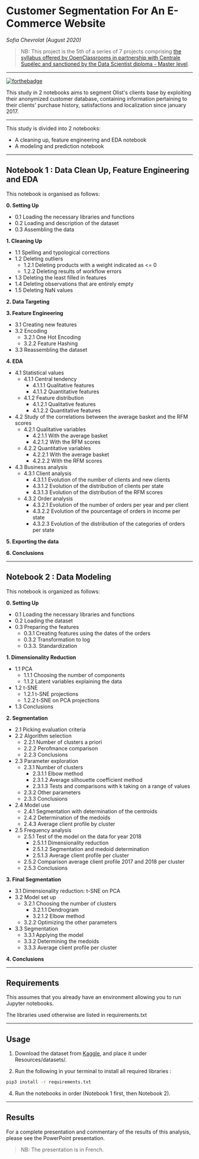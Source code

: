 # **Customer Segmentation For An E-Commerce Website**
*Sofia Chevrolat (August 2020)*

> NB: This project is the 5th of a series of 7 projects comprising [the syllabus offered by OpenClassrooms in partnership with Centrale Supélec and sanctioned by the Data Scientist diploma - Master level](https://openclassrooms.com/fr/paths/164-data-scientist).
___

[![forthebadge](https://forthebadge.com/images/badges/made-with-python.svg)](https://www.madimedia.pro)

This study in 2 notebooks aims to segment Olist's clients base by exploiting their anonymized customer database, containing information pertaining to their clients' purchase history, satisfactions and localization since january 2017.
___

This study is divided into 2 notebooks: 
- A cleaning up, feature engineering and EDA notebook
- A modeling and prediction notebook
___
## Notebook 1 : Data Clean Up, Feature Engineering and EDA

This notebook is organised as follows:

**0. Setting Up**
- 0.1 Loading the necessary libraries and functions
- 0.2 Loading and description of the dataset
- 0.3 Assembling the data
    
**1. Cleaning Up**
- 1.1 Spelling and typological corrections
- 1.2 Deleting outliers
    * 1.2.1 Deleting products with a weight indicated as <= 0
    * 1.2.2 Deleting results of workflow errors
- 1.3 Deleting the least filled in features
- 1.4 Deleting observations that are entirely empty
- 1.5 Deleting NaN values

**2. Data Targeting**

**3. Feature Engineering**
- 3.1 Creating new features
- 3.2 Encoding
    * 3.2.1 One Hot Encoding
    * 3.2.2 Feature Hashing
- 3.3 Reassembling the dataset

**4. EDA**
- 4.1 Statistical values
    * 4.1.1 Central tendency
        * 4.1.1.1 Qualitative features
        * 4.1.1.2 Quantitative features
    * 4.1.2 Feature distribution
        * 4.1.2.1 Qualitative features
        * 4.1.2.2 Quantitative features
- 4.2 Study of the correlations between the average basket and the RFM scores
    * 4.2.1 Qualitative variables
        * 4.2.1.1 With the average basket
        * 4.2.1.2 With the RFM scores
    * 4.2.2 Quantitative variables
        * 4.2.2.1 With the average basket
        * 4.2.2.2 With the RFM scores
- 4.3 Business analysis
    * 4.3.1 Client analysis
        * 4.3.1.1 Evolution of the number of clients and new clients
        * 4.3.1.2 Evolution of the distribution of clients per state
        * 4.3.1.3 Evolution of the distribution of the RFM scores
    * 4.3.2 Order analysis
        * 4.3.2.1 Evolution of the number of orders per year and per client
        * 4.3.2.2 Evolution of the pourcentage of orders in income per state
        * 4.3.2.3 Evolution of the distribution of the categories of orders per state

**5. Exporting the data**

**6. Conclusions**

___
## Notebook 2 : Data Modeling

This notebook is organized as follows:

**0. Setting Up**
- 0.1 Loading the necessary libraries and functions
- 0.2 Loading the dataset
- 0.3 Preparing the features
    * 0.3.1 Creating features using the dates of the orders
    * 0.3.2 Transformation to log
    * 0.3.3. Standardization

**1. Dimensionality Reduction**
- 1.1 PCA
    * 1.1.1 Choosing the number of components
    * 1.1.2 Latent variables explaining the data
- 1.2 t-SNE
    * 1.2.1 t-SNE projections
    * 1.2.2 t-SNE on PCA projections
- 1.3 Conclusions

**2. Segmentation**
- 2.1 Picking evaluation criteria
- 2.2 Algorithm selection
    * 2.2.1 Number of clusters a priori
    * 2.2.2 Perofmance comparison
    * 2.2.3 Conclusions
- 2.3 Parameter exploration
    * 2.3.1 Number of clusters
        * 2.3.1.1 Elbow method
        * 2.3.1.2 Average silhouette coefficient method
        * 2.3.1.3 Tests and comparisons with k taking on a range of values
    * 2.3.2 Other parameters
    * 2.3.3 Conclusions
- 2.4 Model use
    * 2.4.1 Segmentation with determination of the centroids
    * 2.4.2 Determination of the medoids
    * 2.4.3 Average client profile by cluster
- 2.5 Frequency analysis
    * 2.5.1 Test of the model on the data for year 2018
        * 2.5.1.1 Dimensionality reduction
        * 2.5.1.2 Segmentation and medoid determination
        * 2.5.1.3 Average client profile per cluster
    * 2.5.2 Comparison average client profile 2017 and 2018 per cluster
    * 2.5.3 Conclusions
    
**3. Final Segmentation**
- 3.1 Dimensionality reduction: t-SNE on PCA
- 3.2 Model set up
    * 3.2.1 Choosing the number of clusters
        * 3.2.1.1 Dendrogram
        * 3.2.1.2 Elbow method
    * 3.2.2 Optimizing the other parameters
- 3.3 Segmentation
    * 3.3.1 Applying the model
    * 3.3.2 Determining the medoids
    * 3.3.3 Average client profile per cluster
    
**4. Conclusions**

_________

## Requirements

This assumes that you already have an environment allowing you to run Jupyter notebooks. 

The libraries used otherwise are listed in requirements.txt

_________

## Usage

1. Download the dataset from [Kaggle](https://www.kaggle.com/olistbr/brazilian-ecommerce), and place it under Resources/datasets/.

2. Run the following in your terminal to install all required libraries :

```bash
pip3 install -r requirements.txt
```

4. Run the notebooks in order (Notebook 1 first, then Notebook 2).
__________

## Results

For a complete presentation and commentary of the results of this analysis, please see the PowerPoint presentation.

> NB: The presentation is in French.
